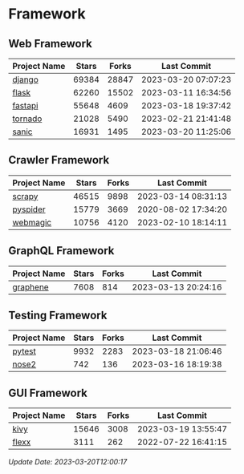 # Framework

## Web Framework
| Project Name | Stars | Forks | Last Commit |
| ------------ | ----- | ----- | ----------- |
| [django](https://github.com/django/django) | 69384 | 28847 | 2023-03-20 07:07:23 |
| [flask](https://github.com/pallets/flask) | 62260 | 15502 | 2023-03-11 16:34:56 |
| [fastapi](https://github.com/tiangolo/fastapi) | 55648 | 4609 | 2023-03-18 19:37:42 |
| [tornado](https://github.com/tornadoweb/tornado) | 21028 | 5490 | 2023-02-21 21:41:48 |
| [sanic](https://github.com/sanic-org/sanic) | 16931 | 1495 | 2023-03-20 11:25:06 |

## Crawler Framework
| Project Name | Stars | Forks | Last Commit |
| ------------ | ----- | ----- | ----------- |
| [scrapy](https://github.com/scrapy/scrapy) | 46515 | 9898 | 2023-03-14 08:31:13 |
| [pyspider](https://github.com/binux/pyspider) | 15779 | 3669 | 2020-08-02 17:34:20 |
| [webmagic](https://github.com/code4craft/webmagic) | 10756 | 4120 | 2023-02-10 18:14:11 |

## GraphQL Framework
| Project Name | Stars | Forks | Last Commit |
| ------------ | ----- | ----- | ----------- |
| [graphene](https://github.com/graphql-python/graphene) | 7608 | 814 | 2023-03-13 20:24:16 |

## Testing Framework
| Project Name | Stars | Forks | Last Commit |
| ------------ | ----- | ----- | ----------- |
| [pytest](https://github.com/pytest-dev/pytest) | 9932 | 2283 | 2023-03-18 21:06:46 |
| [nose2](https://github.com/nose-devs/nose2) | 742 | 136 | 2023-03-16 18:19:38 |

## GUI Framework
| Project Name | Stars | Forks | Last Commit |
| ------------ | ----- | ----- | ----------- |
| [kivy](https://github.com/kivy/kivy) | 15646 | 3008 | 2023-03-19 13:55:47 |
| [flexx](https://github.com/flexxui/flexx) | 3111 | 262 | 2022-07-22 16:41:15 |

*Update Date: 2023-03-20T12:00:17*